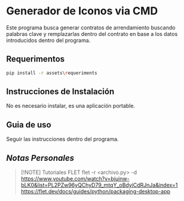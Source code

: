 # __Generador de Iconos via CMD__

Este programa busca generar contratos de arrendamiento buscando palabras clave y remplazarlas dentro del contrato en base a los datos introducidos dentro del programa.

## Requerimentos
```bash
pip install -r assets\requeriments
```

## Instrucciones de Instalación

No es necesario instalar, es una aplicación portable.

## Guia de uso

Seguir las instrucciones dentro del programa.

## _Notas Personales_
> [!NOTE] Tutoriales FLET
> flet -r <archivo.py> -d  
> https://www.youtube.com/watch?v=bjuinw-bLK0&list=PL2PZw96yQChyD79_mtqY_oBdyiCdRJnJa&index=1
> https://flet.dev/docs/guides/python/packaging-desktop-app
